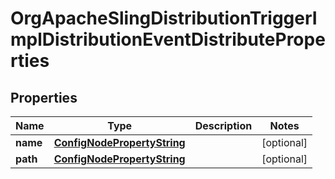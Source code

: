 

# OrgApacheSlingDistributionTriggerImplDistributionEventDistributeProperties

## Properties

Name | Type | Description | Notes
------------ | ------------- | ------------- | -------------
**name** | [**ConfigNodePropertyString**](ConfigNodePropertyString.md) |  |  [optional]
**path** | [**ConfigNodePropertyString**](ConfigNodePropertyString.md) |  |  [optional]



